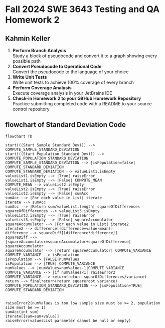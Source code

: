 # Fall 2024 SWE 3643 Testing and QA Homework 2
## Kahmin Keller

1. **Perform Branch Analysis**<br/>
   Study a block of pseudocode and convert it to a graph showing every possible path
2. **Convert Pseudocode to Operational Code**<br/>
   Convert the pseudocode to the language of your choice
3. **Write Unit Tests**<br/>
   Write unit tests to achieve 100% coverage of every branch
4. **Perform Coverage Analysis**<br/>
   Execute coverage analysis in your JetBrains IDE
5. **Check-in Homework 2 to your GitHub Homework Repository**<br/>
   Practice submitting completed code with a README to your source control repository


## flowchart of Standard Deviation Code

```mermaid
flowchart TD

start(((Start Sample Standard Dev))) --> COMPUTE_SAMPLE_STANDARD_DEVIATION
start(((Start Population Standard Dev))) --> COMPUTE_POPULATION_STANDARD_DEVIATION
COMPUTE_SAMPLE_STANDARD_DEVIATION --> |isPopulation=false| COMPUTE_STANDARD_DEVIATION
COMPUTE_STANDARD_DEVIATION --> valueList1.isEmpty
valueList1.isEmpty --> |True| raiseError
valueList1.isEmpty --> |False| COMPUTE_MEAN
COMPUTE_MEAN --> valueList2.isEmpty
valueList2.isEmpty --> |True| raiseError
valueList2.isEmpty --> |False| sumAcc
sumAcc --> |For each value in List| iterate
iterate --> sumAcc
sumAcc --> |Return sum/valueList.length| squareOfDifferences
squareOfDifferences --> valueList3.isEmpty
valueList3.isEmpty --> |True| raiseError
valueList3.isEmpty --> |False| squareAccumulator
squareAccumulator --> |For each value in List| iterate2
iterate2 --> difference[[difference=value-mean]]
difference --> squareDiff[[difference*difference]]
squareDiff --> |squareAccumulator=squareAccumulator+squareOfDifference| squareAccumulator
squareAccumulator --> |return squareAccumulator| COMPUTE_VARIANCE
COMPUTE_VARIANCE --> isPopulation
isPopulation --> |FALSE|numValues
isPopulation --> |TRUE| COMPUTE_VARIANCE
numValues --> |numValues=numValues-1|COMPUTE_VARIANCE
COMPUTE_VARIANCE --> |if numValues<1| raiseError2
COMPUTE_VARIANCE --> return(return squarOfDifferences/variance)
return --> finalreturn(return squareroot variance)
COMPUTE_POPULATION_STANDARD_DEVIATION --> |isPopulation=TRUE| COMPUTE_STANDARD_DEVIATION


raiseError2(numValues is too low sample size must be >= 2, population size must be >= 1)
sumAcc(int sum)
iterate[[sum=sum+value]]
raiseError(valuesList parameter cannot be null or empty)